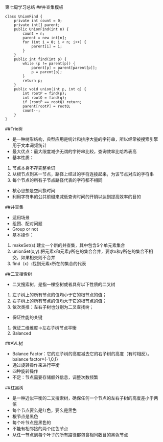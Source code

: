 第七周学习总结
##并查集模板
```// Java
class UnionFind { 
	private int count = 0; 
	private int[] parent; 
	public UnionFind(int n) { 
		count = n; 
		parent = new int[n]; 
		for (int i = 0; i < n; i++) { 
			parent[i] = i;
		}
	} 
	public int find(int p) { 
		while (p != parent[p]) { 
			parent[p] = parent[parent[p]]; 
			p = parent[p]; 
		}
		return p; 
	}
	public void union(int p, int q) { 
		int rootP = find(p); 
		int rootQ = find(q); 
		if (rootP == rootQ) return; 
		parent[rootP] = rootQ; 
		count--;
	}
}
```
##Trie树
- 是一种树形结构，典型应用是统计和排序大量的字符串，所以经常被搜索引擎用于文本词频统计
- 最大优点：最大限度减少无谓的字符串比较，查询效率比哈希表高
- 基本性质：
1. 节点本身不存完整单词
2. 从根节点到某一节点，路径上经过的字符连接起来，为该节点对应的字符串
3. 每个节点的所有子节点路径代表的字符都不相同
- 核心思想是空间换时间
- 利用字符串的公共前缀来减低查询时间的开销以达到提高效率的目的

##并查集
- 适用场景
- 组团、配对问题
- Group or not
- 基本操作：
1. makeSet(s):建立一个新的并查集，其中包含S个单元素集合
2. unionSet(x,y):把元素x和元素y所在的集合合并，要求x和y所在的集合不相交，如果相交则不合并
3. find（x）:找到元素x所在的集合的代表

##二叉搜索树
- 二叉搜索树，是指一棵空树或者具有以下性质的二叉树
1. 左子树上的所有节点的值均小于它的根节点的值；
2. 右子树上的所有节点的值均大于它的根节点的值；
3. 依次类推：左右子树也分别为二叉查找树；
- 保证性能的关键
1. 保证二维维度->左右子树节点平衡
2. Balanced

##AVL树
- Balance Factor：它的左子树的高度减去它的右子树的高度（有时相反）。balance factor={-1,0,1}
- 通过旋转操作来进行平衡
- 四种旋转操作
- 不足：节点需要存储额外信息，调整次数频繁

##红黑树
- 是一种近似平衡的二叉搜索树，确保任何一个节点的左右子树的高度差小于两倍
- 每个节点要么是红色，要么是黑色
- 根节点是黑色
- 每个叶节点是黑色的
- 不能有相邻接的两个红色节点
- 从任一节点到每个叶子的所有路径都包含相同数目的黑色节点
